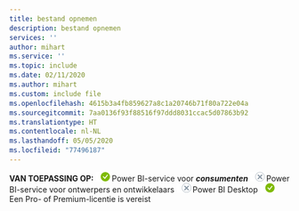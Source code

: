 ```yaml
---
title: bestand opnemen
description: bestand opnemen
services: ''
author: mihart
ms.service: ''
ms.topic: include
ms.date: 02/11/2020
ms.author: mihart
ms.custom: include file
ms.openlocfilehash: 4615b3a4fb859627a8c1a20746b71f80a722e04a
ms.sourcegitcommit: 7aa0136f93f88516f97ddd8031ccac5d07863b92
ms.translationtype: HT
ms.contentlocale: nl-NL
ms.lasthandoff: 05/05/2020
ms.locfileid: "77496187"
---
```

<Token>**VAN TOEPASSING OP:** ![ja](media/yes.png)Power BI-service voor ***consumenten*** ![nee](media/no.png)Power BI-service voor ontwerpers en ontwikkelaars ![nee](media/no.png)Power BI Desktop ![ja](media/yes.png)Een Pro- of Premium-licentie is vereist</Token>